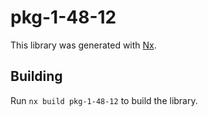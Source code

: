 # pkg-1-48-12

This library was generated with [Nx](https://nx.dev).

## Building

Run `nx build pkg-1-48-12` to build the library.

